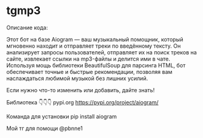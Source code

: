 # tgmp3
Описание кода:

Этот бот на базе Aiogram — ваш музыкальный помощник, который мгновенно находит и отправляет треки по введённому тексту. Он анализирует запросы пользователей, отправляет их на поиск треков на сайте, извлекает ссылки на mp3-файлы и делится ими в чате. Используя мощь библиотеки BeautifulSoup для парсинга HTML, бот обеспечивает точные и быстрые рекомендации, позволяя вам наслаждаться любимой музыкой без лишних усилий.

Если нужно что-то изменить или добавить, дайте знать!

Библиотека 👇👇👇
pypi.org
https://pypi.org/project/aiogram/

Команда для установки 
pip install aiogram

Мой тг для помощи @pbnne1

